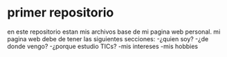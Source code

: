 # primer repositorio 

en este repositorio estan mis archivos base de mi pagina web personal. mi pagina web debe de tener las siguientes secciones:
-¿quien soy?
-¿de donde vengo?
-¿porque estudio TICs?
-mis intereses 
-mis hobbies 
